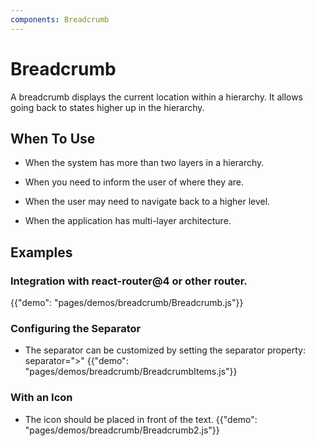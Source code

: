 ```yaml
---
components: Breadcrumb
---
```


# Breadcrumb

A breadcrumb displays the current location within a hierarchy. It allows going back to states higher up in the hierarchy.

## When To Use
* When the system has more than two layers in a hierarchy.

* When you need to inform the user of where they are.

* When the user may need to navigate back to a higher level.

* When the application has multi-layer architecture.


## Examples

### Integration with react-router@4 or other router.
{{"demo": "pages/demos/breadcrumb/Breadcrumb.js"}}

### Configuring the Separator
* The separator can be customized by setting the separator property: separator=">"
{{"demo": "pages/demos/breadcrumb/BreadcrumbItems.js"}}

### With an Icon
* The icon should be placed in front of the text.
{{"demo": "pages/demos/breadcrumb/Breadcrumb2.js"}}